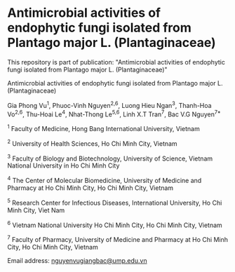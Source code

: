 # Antimicrobial activities of endophytic fungi isolated from Plantago major L. (Plantaginaceae)

This repository is part of publication:
"Antimicrobial activities of endophytic fungi isolated from Plantago major L. (Plantaginaceae)" 

Antimicrobial activities of endophytic fungi isolated from Plantago major L. (Plantaginaceae)

Gia Phong Vu<sup>1</sup>, Phuoc-Vinh Nguyen<sup>2,6</sup>, Luong Hieu Ngan<sup>3</sup>, Thanh-Hoa Vo<sup>2,6</sup>, Thu-Hoai Le<sup>4</sup>, Nhat-Thong Le<sup>5,6</sup>, Linh X.T Tran<sup>7</sup>, Bac V.G Nguyen<sup>7\*</sup>

<sup>1</sup> Faculty of Medicine, Hong Bang International University, Vietnam

<sup>2</sup> University of Health Sciences, Ho Chi Minh City, Vietnam

<sup>3</sup> Faculty of Biology and Biotechnology, University of Science, Vietnam National University in Ho Chi Minh City

<sup>4</sup> The Center of Molecular Biomedicine, University of Medicine and Pharmacy at Ho Chi Minh City, Ho Chi Minh City, Vietnam

<sup>5</sup> Research Center for Infectious Diseases, International University, Ho Chi Minh City, Viet Nam

<sup>6</sup> Vietnam National University Ho Chi Minh City, Ho Chi Minh City, Vietnam

<sup>7</sup> Faculty of Pharmacy, University of Medicine and Pharmacy at Ho Chi Minh City, Ho Chi Minh City, Vietnam

Email address: nguyenvugiangbac@ump.edu.vn